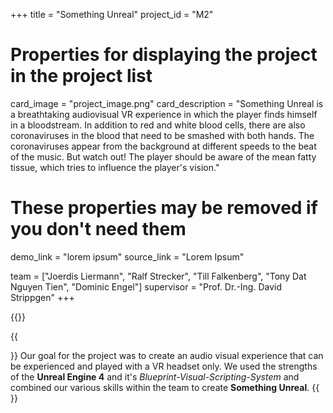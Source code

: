 +++
title = "Something Unreal"
project_id = "M2"

# Properties for displaying the project in the project list
card_image = "project_image.png"
card_description = "Something Unreal is a breathtaking audiovisual VR experience in which the player finds himself in a bloodstream. In addition to red and white blood cells, there are also coronaviruses in the blood that need to be smashed with both hands. The coronaviruses appear from the background at different speeds to the beat of the music. But watch out! The player should be aware of the mean fatty tissue, which tries to influence the player's vision."

# These properties may be removed if you don't need them
demo_link = "lorem ipsum"
source_link = "Lorem Ipsum"

team = ["Joerdis Liermann", "Ralf Strecker", "Till Falkenberg", "Tony Dat Nguyen Tien", "Dominic Engel"]
supervisor = "Prof. Dr.-Ing. David Strippgen"
+++

{{<mediathek id="<our trailer comes in here" title="Our presentation">}}

{{<section title="Our goal">}}
Our goal for the project was to create an audio visual experience that can be experienced and played with a VR headset only. We used the strengths of the <strong>Unreal Engine 4</strong> and it's <i>Blueprint-Visual-Scripting-System</i> and combined our various skills within the team to create <strong>Something Unreal</strong>.
{{</section>}}
